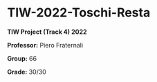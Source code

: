 # TIW-2022-Toschi-Resta
 **TIW Project (Track 4) 2022**
 
 **Professor:** Piero Fraternali
 
 **Group:** 66

**Grade:** 30/30
